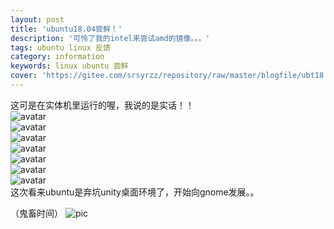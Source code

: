 ```yaml
---
layout: post
title: 'ubuntu18.04尝鲜！'
description: '可怜了我的intel来尝试amd的镜像。。。'
tags: ubuntu linux 反馈
category: information
keywords: linux ubuntu 尝鲜
cover: 'https://gitee.com/srsyrzz/repository/raw/master/blogfile/ubt18.04 Screenshot%20from%202018-06-16%2019-20-13.png'
---
```

这可是在实体机里运行的喔，我说的是实话！！  
![avatar](https://coding.net/u/SunbossRS/p/GotBlogDowner/git/raw/master/img/TryUbuntu18.04/01.png)  
![avatar](https://coding.net/u/SunbossRS/p/GotBlogDowner/git/raw/master/img/TryUbuntu18.04/02.png)  
![avatar](https://coding.net/u/SunbossRS/p/GotBlogDowner/git/raw/master/img/TryUbuntu18.04/03.png)  
![avatar](https://coding.net/u/SunbossRS/p/GotBlogDowner/git/raw/master/img/TryUbuntu18.04/04.png)  
![avatar](https://coding.net/u/SunbossRS/p/GotBlogDowner/git/raw/master/img/TryUbuntu18.04/05.png)  
![avatar](https://coding.net/u/SunbossRS/p/GotBlogDowner/git/raw/master/img/TryUbuntu18.04/06.png)  
![avatar](https://coding.net/u/SunbossRS/p/GotBlogDowner/git/raw/master/img/TryUbuntu18.04/07.png)  
这次看来ubuntu是弃坑unity桌面环境了，开始向gnome发展。。  
  
（鬼畜时间）
![pic](https://coding.net/u/SunbossRS/p/GotBlogDowner/git/raw/master/img/TryUbuntu18.04/08.png)
